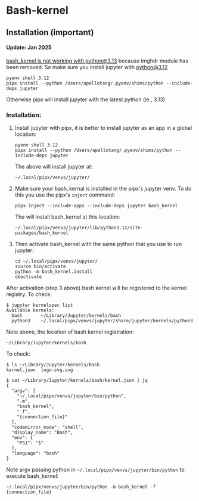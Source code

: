 # Bash-kernel



## Installation (important)

#### Update: Jan 2025 

[bash_kernel is not working with python@3.13](https://github.com/takluyver/bash_kernel/issues/146#ref-pullrequest-2756142735) because imghdr module has been removed. So make sure you install jupyter with python@3.12

   ```
   pyenv shell 3.12
   pipx install --python /Users/apollotang/.pyenv/shims/python --include-deps jupyter
   ```

Otherwise pipx will install jupyter with the latest python (ie., 3.13)



### Installation:

1. Install jupyter with pipx, it is better to install jupyter as an app in a global location:
   ```
   pyenv shell 3.12
   pipx install --python /Users/apollotang/.pyenv/shims/python --include-deps jupyter
   ```
   The above will install jupyter at: 
   ```
   ~/.local/pipx/venvs/jupyter/
   ```

2. Make sure your bash_kernal is installed in the pipx's  jupyter venv. To do this you use the pipx's `inject` command: 

   ```
   pipx inject --include-apps --include-deps jupyter bash_kernel
   ```

   The will install bash_kernel at this location: 

   ```
   ~/.local/pipx/venvs/jupyter/lib/python3.12/site-packages/bash_kernel
   ```

3. Then activate bash_kernel with the same python that you use to run jupyter: 

   ```
   cd ~/.local/pipx/venvs/jupyter/
   source bin/activate
   python -m bash_kernel.install
   deactivate
   ```
   



After activation (step 3 above) bash kernel will be registered to the kernel registry.  To check:

   ```
   $ jupyter kernelspec list
   Available kernels:
     bash       ~/Library/Jupyter/kernels/bash
     python3    ~/.local/pipx/venvs/jupyter/share/jupyter/kernels/python3
   ```

Note above, the location of bash kernel registration: 

   ```
   ~/Library/Jupyter/kernels/bash
   ```

 To check:

   ```
   $ ls ~/Library/Jupyter/kernels/bash
   kernel.json  logo-svg.svg
   
   $ cat ~/Library/Jupyter/kernels/bash/kernel.json | jq
   {
     "argv": [
       "~/.local/pipx/venvs/jupyter/bin/python",
       "-m",
       "bash_kernel",
       "-f",
       "{connection_file}"
     ],
     "codemirror_mode": "shell",
     "display_name": "Bash",
     "env": {
       "PS1": "$"
     },
     "language": "bash"
   }
   ```

Note argv passing python in `~/.local/pipx/venvs/jupyter/bin/python` to execute bash_kernel: 

```
~/.local/pipx/venvs/jupyter/bin/python -m bash_kernel -f {connection_file}
```



